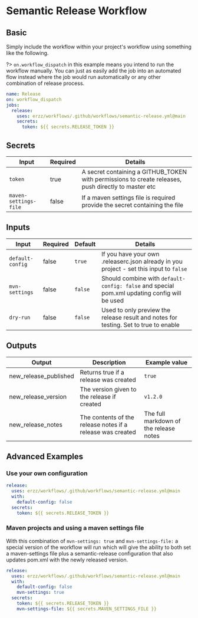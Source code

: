 # Semantic Release Workflow

## Basic

Simply include the workflow within your project's workflow using something like the following.

?> `on.workflow_dispatch` in this example means you intend to run the workflow manually. You can just as easily add the job into an automated flow instead where the job would run automatically or any other combination of release process.

```yaml
name: Release
on: workflow_dispatch
jobs:
  release:
    uses: erzz/workflows/.github/workflows/semantic-release.yml@main
    secrets:
      token: ${{ secrets.RELEASE_TOKEN }}
```

## Secrets

| Input                 | Required | Details                                                                                             |
| --------------------- | -------- | --------------------------------------------------------------------------------------------------- |
| `token`               | true     | A secret containing a GITHUB_TOKEN with permissions to create releases, push directly to master etc |
| `maven-settings-file` | false    | If a maven settings file is required provide the secret containing the file                         |

## Inputs

| Input            | Required | Default | Details                                                                                        |
| ---------------- | -------- | ------- | ---------------------------------------------------------------------------------------------- |
| `default-config` | false    | `true`  | If you have your own .releaserc.json already in you project - set this input to `false`        |
| `mvn-settings`   | false    | `false` | Should combine with `default-config: false` and special pom.xml updating config will be used   |
| `dry-run`        | false    | `false` | Used to only preview the release result and notes for testing. Set to true to enable           |

## Outputs

| Output                | Description                                                | Example value                          |
| --------------------- | ---------------------------------------------------------- | -------------------------------------- |
| new_release_published | Returns true if a release was created                      | `true`                                 |
| new_release_version   | The version given to the release if created                | `v1.2.0`                               |
| new_release_notes     | The contents of the release notes if a release was created | The full markdown of the release notes |

## Advanced Examples

### Use your own configuration

```yaml
release:
  uses: erzz/workflows/.github/workflows/semantic-release.yml@main
  with:
    default-config: false
  secrets:
    token: ${{ secrets.RELEASE_TOKEN }}
```

### Maven projects and using a maven settings file

With this combination of `mvn-settings: true` and `mvn-settings-file:` a special version of the workflow will run which will give the ability to both set a maven-settings file plus a semantic-release configuration that also updates pom.xml with the newly released version.

```yaml
release:
  uses: erzz/workflows/.github/workflows/semantic-release.yml@main
  with:
    default-config: false
    mvn-settings: true
  secrets:
    token: ${{ secrets.RELEASE_TOKEN }}
    mvn-settings-file: ${{ secrets.MAVEN_SETTINGS_FILE }}
```